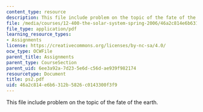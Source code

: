 ```yaml
---
content_type: resource
description: This file include problem on the topic of the fate of the earth.
file: /media/courses/12-400-the-solar-system-spring-2006/46a2c814e6b6312b5826c0143300f3f9_ps2.pdf
file_type: application/pdf
learning_resource_types:
- Assignments
license: https://creativecommons.org/licenses/by-nc-sa/4.0/
ocw_type: OCWFile
parent_title: Assignments
parent_type: CourseSection
parent_uid: 6ee3a92a-7d23-5e6d-c56d-ae939f982174
resourcetype: Document
title: ps2.pdf
uid: 46a2c814-e6b6-312b-5826-c0143300f3f9
---
```

This file include problem on the topic of the fate of the earth.